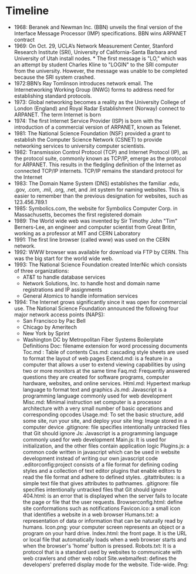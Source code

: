 # Timeline

-  1968: Beranek and Newman Inc. (BBN) unveils the final version of the Interface Message Processor (IMP) specifications. BBN wins ARPANET contract
- 1969: On Oct. 29, UCLA’s Network Measurement Center, Stanford Research Institute (SRI), University of California-Santa Barbara and University of Utah install nodes.
          * The first message is "LO," which was an attempt by student Charles Kline to "LOGIN" to the SRI computer from the university.
          However, the message was unable to be completed because the SRI system crashed.
- 1972:BBN’s Ray Tomlinson introduces network email. The Internetworking Working Group (INWG) forms to address need for establishing standard protocols.
- 1973: Global networking becomes a reality as the University College of London (England) and Royal Radar Establishment (Norway) connect to ARPANET.
                  The term Internet is born
- 1974: The first Internet Service Provider (ISP) is born with the introduction of a commercial version of ARPANET, known as Telenet.
- 1981: The National Science Foundation (NSF) provided a grant to establish the Computer Science Network (CSNET) to provide networking services to university computer scientists.
- 1982: Transmission Control Protocol (TCP) and Internet Protocol (IP), as the protocol suite, commonly known as TCP/IP, emerge as the protocol for ARPANET.
This results in the fledgling definition of the Internet as connected TCP/IP internets.
TCP/IP remains the standard protocol for the Internet
- 1983: The Domain Name System (DNS) establishes the familiar .edu, .gov, .com, .mil, .org, .net, and .int system for naming websites.
This is easier to remember than the previous designation for websites, such as 123.456.789.1
- 1985: Symbolics.com, the website for Symbolics Computer Corp. in Massachusetts, becomes the first registered domain
- 1989:   The World wide web was invented by Sir Timothy John "Tim" Berners-Lee, an engineer and computer scientist from Great Britin, working as a professor at MIT and CERN Laboratory
- 1991: The first line browser (called www) was used on the CERN network.
- 1992: WWW browser was available for download via FTP by CERN. This was the big start for the world wide web.
- 1993: The National Science Foundation created InterNic which consists of three organizations:
  - AT&T to handle database services
  - Network Solutions, Inc. to handle host and domain name registrations and IP assignments
  - General Atomics to handle information services
- 1994: The Internet grows significantly since it was open for commercial use. The National Science Foundation announced the following four major network access points (NAPS):
  - San Francisco by Pac Bell
  - Chicago by Ameritech
  - New York by Sprint
  - Washington DC by Metropolitan Fiber Systems 
Boilerplate Definitions 
Doc:  filename extension for word processing documents
Toc.md : Table of contents 
Css.md: cascading style sheets are used to format the layout of web pages
Extend.md: is a feature in a computer  that allows a user to extend viewing capabilities by using two or more monitors at the same time
Faq.md: Frequently answered questions they are created for software programs, computer hardware, websites, and online services.
Html.md: Hypertext markup language to format text and graphics 
Js.md: Javascript is a programming language commonly used for web development
Misc.md: Minimal instruction set computer is a processor architecture with a very small number of basic operations and corresponding opcodes
Usage.md: To set the basic structure, add some site, run your site, and deploy your site
Img: Image stored in a computer device
.gitignore: file specifies intentionally untracked files that Git should ignore
Js: Javascript is a programming language commonly used for web development
Main.js: It is used for initialization, and the other files contain application logic
Plugins.js: a common code written in javascript which can be used in website development instead of writing our own javascript code
.editorconfig:project consists of a file format for defining coding styles and a collection of text editor plugins that enable editors to read the file format and adhere to defined styles.
.gitattributes: is a simple text file that gives attributes to pathnames.
.gitignore: file specifies intentionally untracked files that Git should ignore
404.html: is an error that is displayed when the server fails to locate the page or file that the user requests.
Browserconfig.html: define site conformations such as notifications 
Favicon.ico: a small icon that identifies a website in a web browser
Humans.txt:  a representation of data or information that can be naturally read by humans. 
Icon.png: your computer screen represents an object or a program on your hard drive. 
Index.html: the front page. It is the URL or local file that automatically loads when a web browser starts and when the browser's 'home' button is pressed.
Robots.txt: It is a protocol that is a standard used by websites to communicate with web crawlers and other web robot
Site.webmaifest: defines  the developers' preferred display mode for the website.
Tide-wide. Png:  


